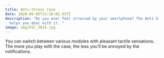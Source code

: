 ```yaml
---
title: Anti-Stress Case
date: 2020-06-05T13:18:02.537Z
description: "Do you ever feel stressed by your smartphone? The Anti-Stress Case
  helps you deal with it. "
image: img/DSC_5814.jpg
---
```

You can switch between various modules with pleasant tactile sensations. The more you play with the case, the less you’ll be annoyed by the notifications.